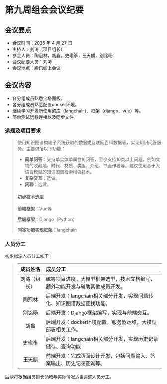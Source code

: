 # 第九周组会会议纪要

## 会议要点

* 会议时间：2025 年 4 月 27 日
* 主持人：刘涛（项目组长）
* 参会人员：陶冠林，胡鑫，史瑜筝，王天麒，别铭旸
* 会议纪要人员：刘涛
* 会议地点：腾讯线上会议

## 会议内容

- 各分组成员熟悉宝塔面板。
- 各分组成员熟悉配置docker环境。
- 继续学习开发所使用的库（langchain）、框架（django、vue）等。
- 简单测试远程连接以及同步文件。
>
### 选题及项目要求
>
> 使用知识图谱构建子系统获取的数据或互联网百科数据等，实现知识问答服务。主要包括以下功能：  
>
> - **简单问答**：支持单实体单属性的问答，至少支持10类以上问题，例如文物的收藏地、时代、材质、类型、介绍、书画作者等。建议使用基于大语言模型的知识图谱检索增强技术。  
> - **复杂交互**：选做。  
> - **闲聊**：选做。 
>
> #### 初步技术选型
>
> **前端框架**：Vue等
>
> **后端框架**：Django（Python）  
>
> **问答功能实现框架**：langchain  
>
### 人员分工

初步拟定人员分工如下：

> |    成员姓名    | 成员分工                                                                 |
> | :------------: | :----------------------------------------------------------------------- |
> | 刘涛（组长） | 统筹项目进度，大模型框架选型，技术文档编写，额外功能开发与辅助其他成员开发。 |
> |      陶冠林      | 后端开发：langchain相关部分开发，实现问题转化、知识图谱数据查找功能。   |
> |      别铭旸      | 后端开发：Django框架编写，实现与前端交互。 |
> |      胡鑫      | 后端开发：docker环境配置，服务器运维，大模型部署相关工作。 |
> |     史瑜筝     | 后端开发：langchain相关部分开发，实现历史记录储存、查询功能|
> |      王天麒      | 前端开发：完成页面设计开发，包括问题输入、答案输出、历史记录查询等。       |
>
后续将根据组员擅长领域与实际情况适当调整人员分工。

